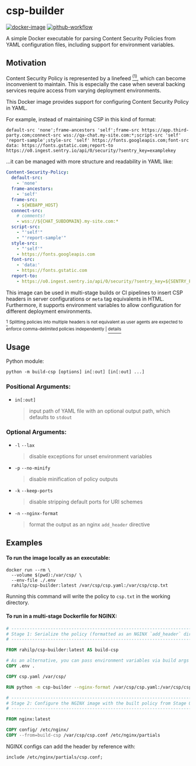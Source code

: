 # csp-builder

[![docker-image][docker-image-badge]][docker-image]
[![github-workflow][github-workflow-badge]][github-workflow]

A simple Docker executable for parsing Content Security Policies from YAML configuration files, including support for 
environment variables.

## Motivation

Content Security Policy is represented by a linefeed <a id='fnr-1' href='#fn-1'><sup>(1)</sup></a>, which can become
inconvenient to maintain. This is especially the case when several backing services require access from varying 
deployment environments.

This Docker image provides support for configuring Content Security Policy in YAML.

For example, instead of maintaining CSP in this kind of format:
```
default-src 'none';frame-ancestors 'self';frame-src https://app.third-party.com;connect-src wss://qa-chat.my-site.com:*;script-src 'self' 'report-sample';style-src 'self' https://fonts.googleapis.com;font-src data: https://fonts.gstatic.com;report-to https://o0.ingest.sentry.io/api/0/security/?sentry_key=examplekey
```

...it can be managed with more structure and readability in YAML like:
```yaml
Content-Security-Policy:
  default-src:
    - 'none'
  frame-ancestors:
    - 'self'
  frame-src:
    - ${WEBAPP_HOST}
  connect-src:
    # comments!
    - wss://${CHAT_SUBDOMAIN}.my-site.com:*
  script-src:
    - "'self'"
    - "'report-sample'"
  style-src:
    - "'self'"
    - https://fonts.googleapis.com
  font-src:
    - 'data:'
    - https://fonts.gstatic.com
  report-to:
    - https://o0.ingest.sentry.io/api/0/security/?sentry_key=${SENTRY_PUBLIC_KEY}
```

This image can be used in multi-stage builds or CI pipelines to insert CSP headers in server configurations or `meta`
tag equivalents in HTML. Furthermore, it supports environment variables to allow configuration for different deployment 
environments.

<a id='fn-1' href='fnr-1'><sup>1</sup></a>
<sup>
  Splitting policies into multiple headers is not equivalent as user agents are expected to enforce comma-delimited 
  policies independently | 
</sup>
<a href='https://www.w3.org/TR/CSP3/#multiple-policies'><sup>details</sup></a>

## Usage

Python module:

```shell
python -m build-csp [options] in[:out] [in[:out] ...]
```

### Positional Arguments:

- `in[:out]`

  > input path of YAML file with an optional output path, which defaults to `stdout`

### Optional Arguments:

- `-l` `--lax`

  > disable exceptions for unset environment variables

- `-p` `--no-minify`

  > disable minification of policy outputs

- `-k` `--keep-ports`

  > disable stripping default ports for URI schemes

- `-n` `--nginx-format`
  > format the output as an nginx `add_header` directive

## Examples

#### To run the image locally as an executable:

```shell
docker run --rm \
  --volume $(pwd):/var/csp/ \
  --env-file ./.env
  rahilp/csp-builder:latest /var/csp/csp.yaml:/var/csp/csp.txt
```

Running this command will write the policy to `csp.txt` in the working directory.

#### To run in a multi-stage Dockerfile for NGINX:

```dockerfile
# ------------------------------------------------------------------------------
# Stage 1: Serialize the policy (formatted as an NGINX `add_header` directive)
# ------------------------------------------------------------------------------

FROM rahilp/csp-builder:latest AS build-csp

# As an alternative, you can pass environment variables via build args
COPY .env .

COPY csp.yaml /var/csp/

RUN python -m csp-builder --nginx-format /var/csp/csp.yaml:/var/csp/csp.conf

# ------------------------------------------------------------------------------
# Stage 2: Configure the NGINX image with the built policy from Stage 0
# ------------------------------------------------------------------------------

FROM nginx:latest

COPY config/ /etc/nginx/
COPY --from=build-csp /var/csp/csp.conf /etc/nginx/partials
```

NGINX configs can add the header by reference with:

```nginx
include /etc/nginx/partials/csp.conf;
```

[docker-image-badge]: https://img.shields.io/docker/v/rahilp/csp-builder?logo=docker
[github-workflow-badge]: https://img.shields.io/github/workflow/status/rahil-p/csp-builder/ci?logo=github

[docker-image]: https://hub.docker.com/r/rahilp/csp-builder/tags
[github-workflow]: https://github.com/rahil-p/csp-builder/actions

